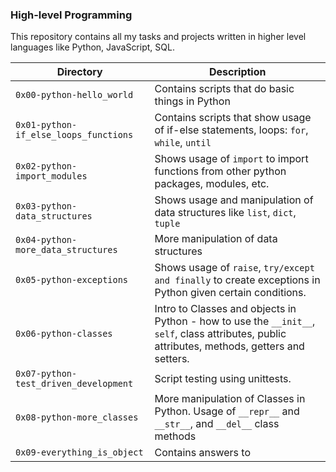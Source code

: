 ### High-level Programming

This repository contains all my tasks and projects written in higher level languages like Python, JavaScript, SQL.

Directory | Description
--- | ---
`0x00-python-hello_world` | Contains scripts that do basic things in Python
`0x01-python-if_else_loops_functions` | Contains scripts that show usage of if-else statements, loops: `for`, `while`, `until`
`0x02-python-import_modules` | Shows usage of `import` to import functions from other python packages, modules, etc.
`0x03-python-data_structures` | Shows usage and manipulation of data structures like `list`, `dict`, `tuple`
`0x04-python-more_data_structures` | More manipulation of data structures
`0x05-python-exceptions` | Shows usage of `raise`, `try/except and finally` to create exceptions in Python given certain conditions.
`0x06-python-classes` | Intro to Classes and objects in Python - how to use the `__init__`, `self`, class attributes, public attributes, methods, getters and setters.
`0x07-python-test_driven_development` | Script testing using unittests.
`0x08-python-more_classes` | More manipulation of Classes in Python. Usage of `__repr__` and `__str__`, and `__del__` class methods
`0x09-everything_is_object` | Contains answers to 

